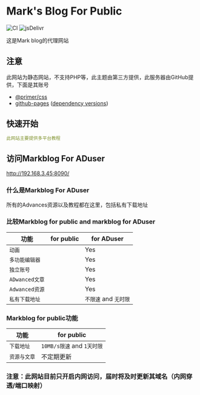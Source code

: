 # Mark's Blog For Public

![CI](https://github.com/rundocs/jekyll-rtd-theme/workflows/CI/badge.svg?branch=develop)
![jsDelivr](https://data.jsdelivr.com/v1/package/gh/rundocs/jekyll-rtd-theme/badge)

这是Mark blog的代理网站

## 注意

此网站为静态网站，不支持PHP等，此主题由第三方提供，此服务器由GitHub提供，下面是其账号

- [@primer/css](https://github.com/primer/css)
- [github-pages](https://github.com/github/pages-gem) ([dependency versions](https://pages.github.com/versions/))

## 快速开始

```yml
此网站主要提供多平台教程
```



## 访问Markblog For ADuser

http://192.168.3.45:8090/

### 什么是Markblog For ADuser
所有的Advances资源以及教程都在这里，包括私有下载地址


### 比较Markblog for public and markblog for ADuser

| 功能          |  for public          |  for ADuser       |
| ------------- | -------------------- | ----------------- |
| `动画 `       |                      | Yes               |
| `多功能编辑器` |                      | Yes               |
| `独立账号`     |                      | Yes               |
| `ADwanced文章`|                       | Yes              |
| `Adwanced资源`|                       | Yes              |
| `私有下载地址`  |                    | `不限速` and `无时限`|

### Markblog for public功能
| 功能          | for public          |
| ------------- | -------------------- |
| `下载地址`  | `10MB/s限速` and `1天时限`|
| `资源与文章`  | 不定期更新|

### 注意：此网站目前只开启内网访问，届时将及时更新其域名（内网穿透/端口映射）
